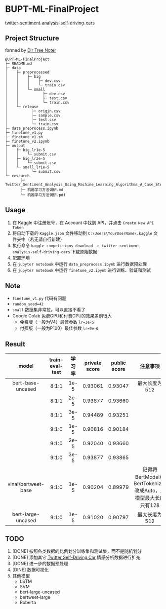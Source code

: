 # BUPT-ML-FinalProject
[twitter-sentiment-analysis-self-driving-cars](https://www.kaggle.com/competitions/twitter-sentiment-analysis-self-driving-cars)

## Project Structure
formed by [Dir Tree Noter](http://dir.yardtea.cc/)
```
BUPT-ML-FinalProject
├─ README.md
├─ data
│    ├─ preprocessed
│    │    ├─ big
│    │    │    ├─ dev.csv
│    │    │    └─ train.csv
│    │    └─ small
│    │           ├─ dev.csv
│    │           ├─ test.csv
│    │           └─ train.csv
│    └─ release
│           ├─ origin.csv
│           ├─ sample.csv
│           ├─ test.csv
│           └─ train.csv
├─ data_preprocess.ipynb
├─ finetune_v1.py
├─ finetune_v1.sh
├─ finetune_v2.ipynb
├─ output
│    ├─ big_lr1e-5
│    │    └─ submit.csv
│    ├─ big_lr2e-5
│    │    └─ submit.csv
│    └─ small_lr1e-5
│           └─ submit.csv
└─ research
       ├─ Twitter_Sentiment_Analysis_Using_Machine_Learning_Algorithms_A_Case_Study.pdf
       ├─ 机器学习方法调研.md
       └─ 机器学习方法调研.pdf
```

## Usage
1. 在 Kaggle 中注册账号，在 Account 中找到 API，并点击 `Create New API Token`
2. 将自动下载的 `Kaggle.json` 文件移动到 `C:\Users\YourUserName\.kaggle` 文件夹中（若无请自行新建）
3. 执行命令 `kaggle competitions download -c twitter-sentiment-analysis-self-driving-cars` 下载原始数据
4. 配置环境
5. 在 `jupyter notebook` 中运行 `data_preprocess.ipynb` 进行数据预处理
6. 在 `jupyter notebook` 中运行 `finetune_v2.ipynb` 进行训练、验证和测试


## Note
- `finetune_v1.py` 代码有问题
- `random_seed=42`
- `small` 数据集非常拉，可以直接不看了
- Google Colab 免费GPU和付费GPU的效果差别很大
    - 免费版（一般为V4）最佳参数 `lr=3e-5`
    - 付费版（一般为P100）最佳参数 `lr=9e-6`


## Result
|model|train-eval-test|学习率|private score|public score|注意事项|
|:---:|:-------------:|:------:|:----------:|:----------:|:-----:|
|bert-base-uncased|8:1:1|1e-5|0.93061|0.93047|最大长度为512|
||8:1:1|2e-5|0.93877|0.93660||
||8:1:1|3e-5|0.94489|0.93251||
||9:1:0|1e-5|0.90816|0.90184||
||9:1:0|2e-5|0.92040|0.93660||
||9:1:0|3e-5|0.93877|0.93865||
|vinai/bertweet-base|9:1:0|1e-5|0.90204|0.89979|记得将BertModel和BertTokenizer改成Auto，且模型最大长度只有128|
|bert-large-uncased|9:1:0|1e-5|0.91020|0.90797|最大长度为512|


## TODO
1. [DONE] 按照各类数据的比例划分训练集和测试集，而不是随机划分
2. [DONE] 添加其它 [Twitter Self-Driving Car](https://data.world/crowdflower/sentiment-self-driving-cars) 情感分析数据进行扩充
3. [DONE] 进一步的数据预处理
4. [DINE] 数据可视化
5. 其他模型
    - LSTM
    - SVM
    - bert-large-uncased
    - bertweet-large
    - Roberta
